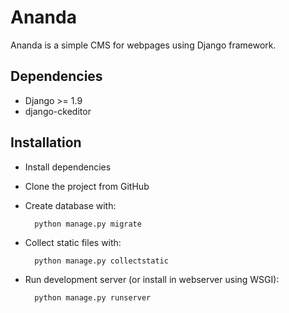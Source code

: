 # Ananda

Ananda is a simple CMS for webpages using Django framework.

## Dependencies

* Django >= 1.9
* django-ckeditor

## Installation

- Install dependencies
- Clone the project from GitHub
- Create database with:

        python manage.py migrate
- Collect static files with:

        python manage.py collectstatic
- Run development server (or install in webserver using WSGI):

        python manage.py runserver


